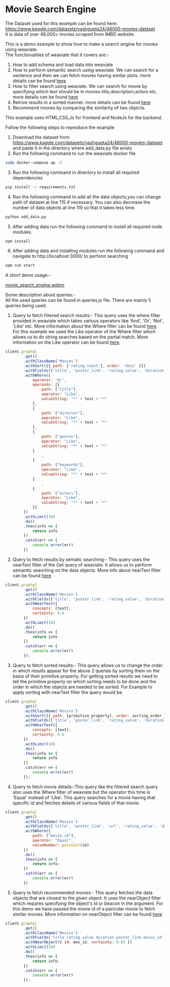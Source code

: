 # Movie Search Engine
 
The Dataset used for this example can be found here: https://www.kaggle.com/datasets/yashgupta24/48000-movies-dataset \
It is data of over 48,000+ movies scraped from IMBD website.

This is a demo example to show how to make a search engine for movies using weaviate. \
The functionalities of weaviate that it covers are:-
1. How to add schema and load data into weaviate
2. How to perform semantic search using weaviate. We can search for a sentence and then we can fetch movies having similar plots. more details can be found [here](https://weaviate.io/developers/weaviate/current/tutorials/how-to-perform-a-semantic-search.html#explore-graphql-function)
3. How to filter search using weaviate. We can search for movie by specifying which text should be in movies title,description,actors etc. more details can be found [here](https://weaviate.io/developers/weaviate/current/graphql-references/filters.html)
4. Retrive results in a sorted manner. more details can be found [here](https://weaviate.io/developers/weaviate/current/graphql-references/get.html#cost-of-sorting--architecture)
5. Recommend movies by comparing the similarity of two objects. 

This example uses HTML,CSS,Js for frontend and NodeJs for the backend. 

Follow the following steps to reproduce the example 
1. Download the dataset from https://www.kaggle.com/datasets/yashgupta24/48000-movies-dataset and paste it in the directory where add_data.py file exists 
2. Run the following command to run the weaviate docker file 
```bash
sudo docker-compose up -d
``` 

3. Run the following command in directory to install all required dependencies 
```bash
pip install -r requirements.txt
``` 
4. Run the following command to add all the data objects,you can change path of dataset at line 115 if necessary. You can also decrease the number of data objects at line 119 so that it takes less time.
```bash
python add_data.py
``` 
5. After adding data run the following command to install all required node modules.
```bash
npm install
``` 
6. After adding data and installing modules run the following command and navigate to http://localhost:3000/ to perform searching
```bash
npm run start
``` 
A short demo usage:-



[movie_search_engine.webm](https://user-images.githubusercontent.com/75658681/178302422-247971ad-4c9f-4b8b-8c1c-1f7db267a2a0.webm)

Some description about queries:- \
All the used queries can be found in queries.js file. There are mainly 5 queries being used:
1. Query to fetch filtered search results:- This query uses the where filter provided in weaviate which takes various operators like 'And', 'Or', 'Not', 'Like' etc. More information about the Where filter can be found [here](https://weaviate.io/developers/weaviate/current/graphql-references/filters.html#where-filter). For this example we used the Like operator  of the Where filter which allows us to do string searches based on the partial match. More information on the Like operator can be found [here](https://weaviate.io/developers/weaviate/current/graphql-references/filters.html#like-operator).
```js
client.graphql
        .get()
        .withClassName('Movies')
        .withSort([{ path: ['rating_count'], order: 'desc' }])
        .withFields(['title', 'poster_link', 'rating_value', 'duration', 'director', 'movie_id'])
        .withWhere({
            operator: 'Or',
            operands: [{
                path: ["title"],
                operator: "Like",
                valueString: "*" + text + "*"
            },
            {
                path: ["director"],
                operator: "Like",
                valueString: "*" + text + "*"
            },
            {
                path: ["genres"],
                operator: "Like",
                valueString: "*" + text + "*"
            }
                ,
            {
                path: ["keywords"],
                operator: "Like",
                valueString: "*" + text + "*"
            }
                ,
            {
                path: ["actors"],
                operator: "Like",
                valueString: "*" + text + "*"
            }]
        })
        .withLimit(10)
        .do()
        .then(info => {
            return info
        })
        .catch(err => {
            console.error(err)
        })
```

2. Query to fetch results by sematic searching:- This query uses the nearText filter of the Get query of weaviate. It allows us to perform semantic searching on the data objects. More info about nearText filter can be found [here](https://weaviate.io/developers/weaviate/current/tutorials/how-to-perform-a-semantic-search.html#neartext-filter)
```js
client.graphql
        .get()
        .withClassName('Movies')
        .withFields(['title', 'poster_link', 'rating_value', 'duration', 'director', 'movie_id'])
        .withNearText({
            concepts: [text],
            certainty: 0.6
        })
        .withLimit(10)
        .do()
        .then(info => {
            return info
        })
        .catch(err => {
            console.error(err)
        });
```

3. Query to fetch sorted results:- This query allows us to change the order in which results appear for the above 2 queries by sorting them on the basis of their primitive property. For getting sorted results we need to tell the primitive property on which sorting needs to be done and the order in which the objects are needed to be sorted. For Example to apply sorting with nearText filter the query would be.
```js
client.graphql
        .get()
        .withClassName('Movies')
        .withSort([{ path: [primitive_property], order: sorting_order }])
        .withFields(['title', 'poster_link', 'rating_value', 'duration', 'director', 'movie_id'])
        .withNearText({
            concepts: [text],
            certainty: 0.6
        })
        .withLimit(10)
        .do()
        .then(info => {
            return info
        })
        .catch(err => {
            console.error(err)
        });
```

4. Query to fetch movie details:-This query like the filtered search query also uses the Where filter of weaviate but the operator this time is 'Equal' instead of 'Like'. This query searches for a movie having that specific id and fetches details of various fields of that movie.
```js
client.graphql
        .get()
        .withClassName('Movies')
        .withFields(['title', 'poster_link', 'url', 'rating_value', 'duration', 'description', 'date_published', 'director', 'actors', 'best_rating', 'worst_rating', 'rating_count', 'genres', 'keywords', 'movie_id', 'review_aurthor', 'review_date', 'review_body', '_additional { id certainty }'])
        .withWhere({
            path: ["movie_id"],
            operator: "Equal",
            valueNumber: parseInt(id)
        })
        .do()
        .then(info => {
            return info;
        })
        .catch(err => {
            console.error(err)
        })
```

5. Query to fetch recommended movies:- This query fetches the data objects that are closest to the given object. It uses the nearObject filter which requires specifying the object's id or beacon in the argument. For this demo we have passed the movie id of a paricular movie to fetch similar movies. More information on nearObject filter can be found [here](https://weaviate.io/developers/weaviate/current/graphql-references/filters.html#nearobject-vector-search-argument)
```js
client.graphql
        .get()
        .withClassName('Movies')
        .withFields('title rating_value duration poster_link movie_id')
        .withNearObject({ id: mov_id, certainty: 0.85 })
        .withLimit(10)
        .do()
        .then(info => {
            return info;
        })
        .catch(err => {
            console.error(err)
        });
```      
